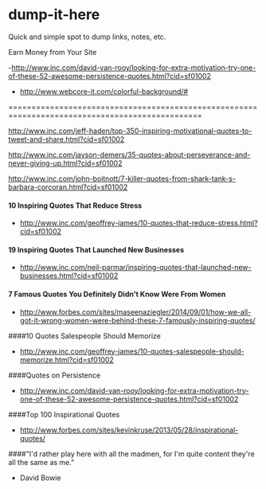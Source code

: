 dump-it-here
============

Quick and simple spot to dump links, notes, etc. 

Earn Money from Your Site

-http://www.inc.com/david-van-rooy/looking-for-extra-motivation-try-one-of-these-52-awesome-persistence-quotes.html?cid=sf01002

- http://www.webcore-it.com/colorful-background/#


================================================================================================

http://www.inc.com/jeff-haden/top-350-inspiring-motivational-quotes-to-tweet-and-share.html?cid=sf01002

http://www.inc.com/jayson-demers/35-quotes-about-perseverance-and-never-giving-up.html?cid=sf01002

http://www.inc.com/john-boitnott/7-killer-quotes-from-shark-tank-s-barbara-corcoran.html?cid=sf01002

#### 10 Inspiring Quotes That Reduce Stress
- http://www.inc.com/geoffrey-james/10-quotes-that-reduce-stress.html?cid=sf01002

#### 19 Inspiring Quotes That Launched New Businesses
- http://www.inc.com/neil-parmar/inspiring-quotes-that-launched-new-businesses.html?cid=sf01002


#### 7 Famous Quotes You Definitely Didn't Know Were From Women
- http://www.forbes.com/sites/maseenaziegler/2014/09/01/how-we-all-got-it-wrong-women-were-behind-these-7-famously-inspiring-quotes/


####10 Quotes Salespeople Should Memorize
- http://www.inc.com/geoffrey-james/10-quotes-salespeople-should-memorize.html?cid=sf01002


####Quotes on Persistence
- http://www.inc.com/david-van-rooy/looking-for-extra-motivation-try-one-of-these-52-awesome-persistence-quotes.html?cid=sf01002


####Top 100 Inspirational Quotes
- http://www.forbes.com/sites/kevinkruse/2013/05/28/inspirational-quotes/


####"I'd rather play here with all the madmen, for I'm quite content they're all the same as me."
- David Bowie
